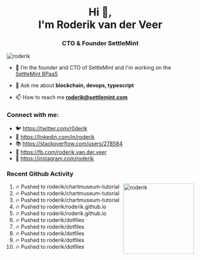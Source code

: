 <h1 align="center">Hi 👋,<br/> I'm Roderik van der Veer</h1>
<h3 align="center">CTO & Founder SettleMint</h3>

<p align="left"> <img src="https://komarev.com/ghpvc/?username=roderik" alt="roderik" /> </p>

- 🔭 I’m the founder and CTO of SettleMint and I'm working on the [SettleMint BPaaS](https://settlemint.com)

- 💬 Ask me about **blockchain, devops, typescript**

- 📫 How to reach me **roderik@settlemint.com**



### Connect with me:

- 🐦 https://twitter.com/r0derik
- 🏢 https://linkedin.com/in/roderik
- 📚 https://stackoverflow.com/users/278584
- 🙊 https://fb.com/roderik.van.der.veer
- 📸 https://instagram.com/roderik

### Recent Github Activity
<img src="https://github-readme-stats.vercel.app/api?username=roderik&show_icons=true&count_private=true" alt="roderik" align="right" height="190" />

<!--START_SECTION:activity-->
1. 🔥 Pushed to roderik/chartmuseum-tutorial
2. 🔥 Pushed to roderik/chartmuseum-tutorial
3. 🔥 Pushed to roderik/chartmuseum-tutorial
4. 🔥 Pushed to roderik/roderik.github.io
5. 🔥 Pushed to roderik/roderik.github.io
6. 🔥 Pushed to roderik/dotfiles
7. 🔥 Pushed to roderik/dotfiles
8. 🔥 Pushed to roderik/dotfiles
9. 🔥 Pushed to roderik/dotfiles
10. 🔥 Pushed to roderik/dotfiles
<!--END_SECTION:activity-->